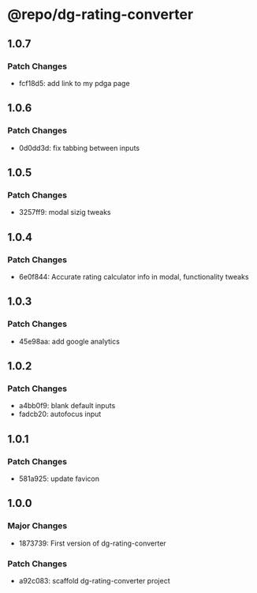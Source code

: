# @repo/dg-rating-converter

## 1.0.7

### Patch Changes

- fcf18d5: add link to my pdga page

## 1.0.6

### Patch Changes

- 0d0dd3d: fix tabbing between inputs

## 1.0.5

### Patch Changes

- 3257ff9: modal sizig tweaks

## 1.0.4

### Patch Changes

- 6e0f844: Accurate rating calculator info in modal, functionality tweaks

## 1.0.3

### Patch Changes

- 45e98aa: add google analytics

## 1.0.2

### Patch Changes

- a4bb0f9: blank default inputs
- fadcb20: autofocus input

## 1.0.1

### Patch Changes

- 581a925: update favicon

## 1.0.0

### Major Changes

- 1873739: First version of dg-rating-converter

### Patch Changes

- a92c083: scaffold dg-rating-converter project
